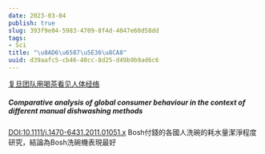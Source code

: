 ```yaml
---
date: 2023-03-04
publish: true
slug: 393f9e04-5983-4709-8f4d-4047e60d58dd
tags:
- Sci
title: "\u8AD6\u6587\u5E36\u8CA8"
uuid: d39aafc5-cb46-40cc-8d25-d49b9b9ad6c6
---
```

[复旦团队用喝茶看见人体经络](https://www.bilibili.com/video/BV15q4y1E7Mn)

##### Comparative analysis of global consumer behaviour in the context of different manual dishwashing methods

[DOI:10.1111/j.1470-6431.2011.01051.x](http://dx.doi.org/10.1111/j.1470-6431.2011.01051.x)
Bosh付錢的各國人洗碗的耗水量潔淨程度研究，結論為Bosh洗碗機表現最好
